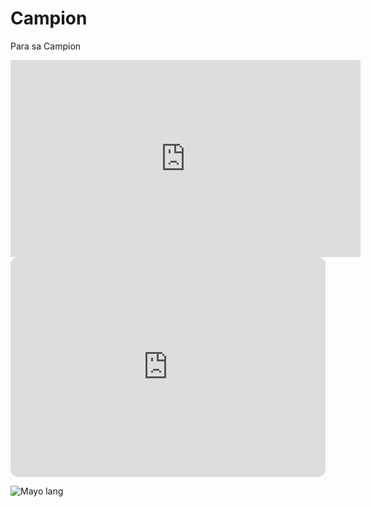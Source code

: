 # Campion
Para sa Campion

<iframe width="560" height="315" src="https://www.youtube.com/embed/kr-eg0U40mc?si=t-S5GNbaU7eQ407U" title="YouTube video player" frameborder="0" allow="accelerometer; autoplay; clipboard-write; encrypted-media; gyroscope; picture-in-picture; web-share" allowfullscreen></iframe>


<iframe style="border-radius:12px" src="https://open.spotify.com/embed/playlist/37i9dQZF1DWZeKCadgRdKQ?utm_source=generator" width="100%" height="352" frameBorder="0" allowfullscreen="" allow="autoplay; clipboard-write; encrypted-media; fullscreen; picture-in-picture" loading="lazy"></iframe>

![Mayo lang](https://upload.wikimedia.org/wikipedia/commons/thumb/7/7a/LeBron_James_%2851959977144%29_%28cropped2%29.jpg/800px-LeBron_James_%2851959977144%29_%28cropped2%29.jpg)
